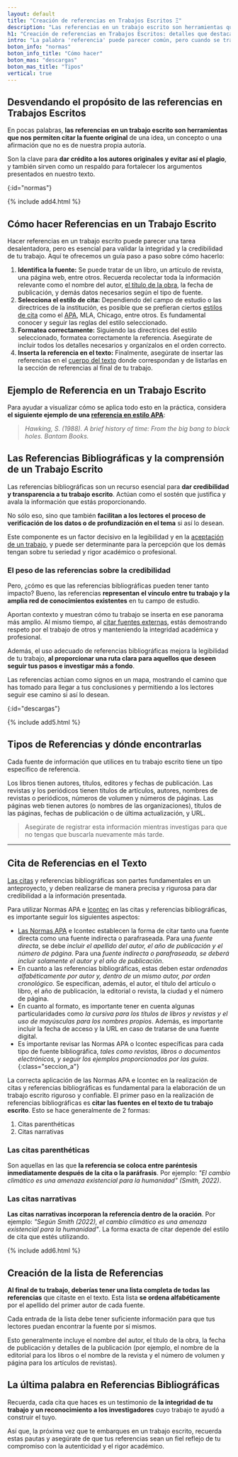 ```yaml
---
layout: default
title: "Creación de referencias en Trabajos Escritos Ξ"
description: "Las referencias en un trabajo escrito son herramientas que nos permiten citar la fuente original de una idea, de un concepto o una afirmación."
h1: "Creación de referencias en Trabajos Escritos: detalles que destacan"
intro: "La palabra 'referencia' puede parecer común, pero cuando se trata de su significado en el contexto de un trabajo escrito, adquiere una importancia mayor."
boton_info: "normas"
boton_info_title: "Cómo hacer"
boton_mas: "descargas"
boton_mas_title: "Tipos"
vertical: true
---
```

## Desvendando el propósito de las referencias en Trabajos Escritos

En pocas palabras, **las referencias en un trabajo escrito son herramientas que nos permiten citar la fuente original** de una idea, un concepto o una afirmación que no es de nuestra propia autoría.

Son la clave para **dar crédito a los autores originales y evitar así el plagio**, y también sirven como un respaldo para fortalecer los argumentos presentados en nuestro texto.
<!-- Anclaje para que la barra fijada no cubra el siguiente subtítulo -->
{:id="normas"}

{% include add4.html %}

## Cómo hacer Referencias en un Trabajo Escrito

Hacer referencias en un trabajo escrito puede parecer una tarea desalentadora, pero es esencial para validar la integridad y la credibilidad de tu trabajo. Aquí te ofrecemos un guía paso a paso sobre cómo hacerlo:

1. **Identifica la fuente:** Se puede tratar de un libro, un artículo de revista, una página web, entre otros. Recuerda recolectar toda la información relevante como el nombre del autor, [el título de la obra]({{'titulos-trabajo-escrito'|relative_url}}), la fecha de publicación, y demás datos necesarios según el tipo de fuente.
2. **Selecciona el estilo de cita:** Dependiendo del campo de estudio o las directrices de la institución, es posible que se prefieran ciertos [estilos de cita]({{'cita-trabajo-escrito'|relative_url}}) como el [APA]({{'normas-apa'|relative_url}}), MLA, Chicago, entre otros. Es fundamental conocer y seguir las reglas del estilo seleccionado.
3. **Formatea correctamente:** Siguiendo las directrices del estilo seleccionado, formatea correctamente la referencia. Asegúrate de incluir todos los detalles necesarios y organízalos en el orden correcto.
4. **Inserta la referencia en el texto:** Finalmente, asegúrate de insertar las referencias en el [cuerpo del texto]({{'cuerpo-trabajo-escrito'|relative_url}}) donde correspondan y de listarlas en la sección de referencias al final de tu trabajo.

## Ejemplo de Referencia en un Trabajo Escrito

Para ayudar a visualizar cómo se aplica todo esto en la práctica, considera **el siguiente ejemplo de una [referencia en estilo APA]({{'normas-apa/referencias-bibliograficas-normas-apa'|relative_url}} "Referencias normas APA")**:

>*Hawking, S. (1988). A brief history of time: From the big bang to black holes. Bantam Books.*

## Las Referencias Bibliográficas y la comprensión de un Trabajo Escrito

Las referencias bibliográficas son un recurso esencial para **dar credibilidad y transparencia a tu trabajo escrito**. Actúan como el sostén que justifica y avala la información que estás proporcionando.

No sólo eso, sino que también **facilitan a los lectores el proceso de verificación de los datos o de profundización en el tema** si así lo desean.

Este componente es un factor decisivo en la legibilidad y en la [aceptación de un trabajo]({{'pagina-aceptacion-trabajo-escrito'|relative_url}}), y puede ser determinante para la percepción que los demás tengan sobre tu seriedad y rigor académico o profesional.

### El peso de las referencias sobre la credibilidad

Pero, ¿cómo es que las referencias bibliográficas pueden tener tanto impacto? Bueno, las referencias **representan el vínculo entre tu trabajo y la amplia red de conocimientos existentes** en tu campo de estudio.

Aportan contexto y muestran cómo tu trabajo se inserta en ese panorama más amplio. Al mismo tiempo, al [citar fuentes externas]({{'cita-trabajo-escrito'|relative_url}}), estás demostrando respeto por el trabajo de otros y manteniendo la integridad académica y profesional.

Además, el uso adecuado de referencias bibliográficas mejora la legibilidad de tu trabajo, **al proporcionar una ruta clara para aquellos que deseen seguir tus pasos e investigar más a fondo**.

Las referencias actúan como signos en un mapa, mostrando el camino que has tomado para llegar a tus conclusiones y permitiendo a los lectores seguir ese camino si así lo desean.
<!-- Anclaje para que la barra fijada no cubra el siguiente subtítulo -->
{:id="descargas"}

{% include add5.html %}

## Tipos de Referencias y dónde encontrarlas

Cada fuente de información que utilices en tu trabajo escrito tiene un tipo específico de referencia.

Los libros tienen autores, títulos, editores y fechas de publicación. Las revistas y los periódicos tienen títulos de artículos, autores, nombres de revistas o periódicos, números de volumen y números de páginas. Las páginas web tienen autores (o nombres de las organizaciones), títulos de las páginas, fechas de publicación o de última actualización, y URL.

>Asegúrate de registrar esta información mientras investigas para que no tengas que buscarla nuevamente más tarde.

-----

## Cita de Referencias en el Texto

[Las citas]({{'cita-trabajo-escrito'|relative_url}} "Citas") y referencias bibliográficas son partes fundamentales en un anteproyecto, y deben realizarse de manera precisa y rigurosa para dar credibilidad a la información presentada.

Para utilizar Normas APA e [Icontec]({{'normas-icontec'|relative_url}} "Normas Icontec") en las citas y referencias bibliográficas, es importante seguir los siguientes aspectos:

- [Las Normas APA]({{'normas-apa/citas-normas-apa'|relative_url}} "Citas con normas APA") e Icontec establecen la forma de citar tanto una fuente directa como una fuente indirecta o parafraseada. Para una *fuente directa*, se debe *incluir el apellido del autor, el año de publicación y el número de página*. Para una *fuente indirecta o parafraseada, se deberá incluir solamente el autor y el año de publicación*.
- En cuanto a las referencias bibliográficas, estas deben estar *ordenadas alfabéticamente por autor y, dentro de un mismo autor, por orden cronológico*. Se especifican, además, el autor, el título del artículo o libro, el año de publicación, la editorial o revista, la ciudad y el número de página.
- En cuanto al formato, es importante tener en cuenta algunas particularidades como *la cursiva para los títulos de libros y revistas y el uso de mayúsculas para los nombres propios*. Además, es importante incluir la fecha de acceso y la URL en caso de tratarse de una fuente digital.
- Es importante revisar las Normas APA o Icontec específicas para cada tipo de fuente bibliográfica, *tales como revistas, libros o documentos electrónicos, y seguir los ejemplos proporcionados por las guías*.
{:class="seccion_a"}

La correcta aplicación de las Normas APA e Icontec en la realización de citas y referencias bibliográficas es fundamental para la elaboración de un trabajo escrito riguroso y confiable. El primer paso en la realización de referencias bibliográficas es **citar las fuentes en el texto de tu trabajo escrito**. Esto se hace generalmente de 2 formas:

1. Citas parenthéticas
2. Citas narrativas

### Las citas parenthéticas

Son aquellas en las que **la referencia se coloca entre paréntesis inmediatamente después de la cita o la paráfrasis**. Por ejemplo: *"El cambio climático es una amenaza existencial para la humanidad" (Smith, 2022)*.

### Las citas narrativas

**Las citas narrativas incorporan la referencia dentro de la oración**. Por ejemplo: *"Según Smith (2022), el cambio climático es una amenaza existencial para la humanidad"*. La forma exacta de citar depende del estilo de cita que estés utilizando.

{% include add6.html %}

## Creación de la lista de Referencias

**Al final de tu trabajo, deberías tener una lista completa de todas las referencias** que citaste en el texto. Esta lista **se ordena alfabéticamente** por el apellido del primer autor de cada fuente.

Cada entrada de la lista debe tener suficiente información para que tus lectores puedan encontrar la fuente por sí mismos.

Esto generalmente incluye el nombre del autor, el título de la obra, la fecha de publicación y detalles de la publicación (por ejemplo, el nombre de la editorial para los libros o el nombre de la revista y el número de volumen y página para los artículos de revistas).

## La última palabra en Referencias Bibliográficas

Recuerda, cada cita que haces es un testimonio de **la integridad de tu trabajo y un reconocimiento a los investigadores** cuyo trabajo te ayudó a construir el tuyo.

Así que, la próxima vez que te embarques en un trabajo escrito, recuerda estas pautas y asegúrate de que tus referencias sean un fiel reflejo de tu compromiso con la autenticidad y el rigor académico.
